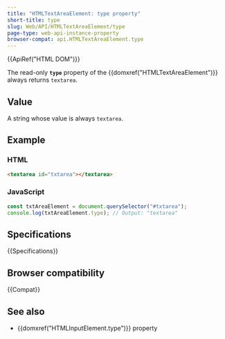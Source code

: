 ```yaml
---
title: "HTMLTextAreaElement: type property"
short-title: type
slug: Web/API/HTMLTextAreaElement/type
page-type: web-api-instance-property
browser-compat: api.HTMLTextAreaElement.type
---
```


{{ApiRef("HTML DOM")}}

The read-only **`type`** property of the {{domxref("HTMLTextAreaElement")}} always returns `textarea`.

## Value

A string whose value is always `textarea`.

## Example

### HTML

```html
<textarea id="txtarea"></textarea>
```

### JavaScript

```js
const txtAreaElement = document.querySelector("#txtarea");
console.log(txtAreaElement.type); // Output: "textarea"
```

## Specifications

{{Specifications}}

## Browser compatibility

{{Compat}}

## See also

- {{domxref("HTMLInputElement.type")}} property

